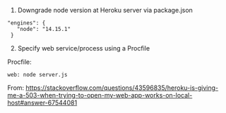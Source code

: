 1. Downgrade node version at Heroku server via package.json
```
"engines": {
   "node": "14.15.1"
 }
```


2. Specify web service/process using a Procfile

Procfile:
```
web: node server.js
```


From:
https://stackoverflow.com/questions/43596835/heroku-is-giving-me-a-503-when-trying-to-open-my-web-app-works-on-local-host#answer-67544081